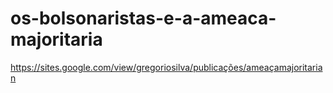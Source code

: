 # os-bolsonaristas-e-a-ameaca-majoritaria
https://sites.google.com/view/gregoriosilva/publicações/ameaçamajoritarian
